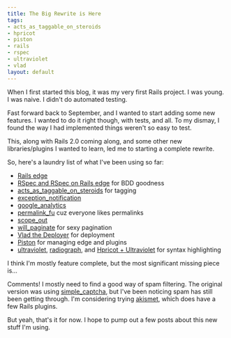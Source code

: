 ```yaml
--- 
title: The Big Rewrite is Here
tags: 
- acts_as_taggable_on_steroids
- hpricot
- piston
- rails
- rspec
- ultraviolet
- vlad
layout: default
---
```

When I first started this blog, it was my very first Rails project. I was young. I was naive. I didn't do automated testing.

Fast forward back to September, and I wanted to start adding some new features. I wanted to do it right though, with tests, and all. To my dismay, I found the way I had implemented things weren't so easy to test.

This, along with Rails 2.0 coming along, and some other new libraries/plugins I wanted to learn, led me to starting a complete rewrite.

So, here's a laundry list of what I've been using so far:

 * [Rails edge](http://wiki.rubyonrails.org/rails/pages/EdgeRails)
 * [RSpec and RSpec on Rails edge](http://rspec.rubyforge.org/) for BDD goodness
 * [acts\_as\_taggable\_on\_steroids](http://agilewebdevelopment.com/plugins/acts_as_taggable_on_steroids) for tagging
 * [exception\_notification](http://agilewebdevelopment.com/plugins/exception_notifier)
 * [google\_analytics](http://www.rubaidh.com/projects/google-analytics-plugin/)
 * [permalink\_fu](http://www.seoonrails.com/even-better-looking-urls-with-permalink_fu) cuz everyone likes permalinks
 * [scope\_out](http://code.google.com/p/scope-out-rails/)
 * [will\_paginate](http://errtheblog.com/posts/47-i-will-paginate) for sexy pagination
 * [Vlad the Deployer](http://rubyhitsquad.com/Vlad_the_Deployer.html) for deployment
 * [Piston](http://piston.rubyforge.org/) for managing edge and plugins
 * [ultraviolet](http://ultraviolet.rubyforge.org/), [radiograph](http://agilewebdevelopment.com/plugins/radiograph), and [Hpricot + Ultraviolet](http://termos.vemod.net/hpricot-plus-ultraviolet) for syntax highlighting

I think I'm mostly feature complete, but the most significant missing piece is...

Comments! I mostly need to find a good way of spam filtering. The original version was using [simple_captcha](http://agilewebdevelopment.com/plugins/simple_captcha), but I've been noticing spam has still been getting through. I'm considering trying [akismet](http://akismet.com/), which does have a few Rails plugins.

But yeah, that's it for now. I hope to pump out a few posts about this new stuff I'm using.
